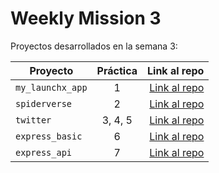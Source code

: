 # Weekly Mission 3

Proyectos desarrollados en la semana 3:

| Proyecto | Práctica | Link al repo |
| ------------- |:-------------:| -----:|
|`my_launchx_app`|1|[Link al repo](https://github.com/MarcosLopezM/BackEnd-Week3/tree/main/Proyectos/my_launchx_app)|
|`spiderverse`|2|[Link al repo](https://github.com/MarcosLopezM/BackEnd-Week3/tree/main/TestDrivenDevelopment/spiderverse)|
|`twitter`|3, 4, 5|[Link al repo](https://github.com/LaunchX-InnovaccionVirtual/MissionNodeJS)|
|`express_basic`|6|[Link al repo](https://github.com/LaunchX-InnovaccionVirtual/MissionNodeJS)|
|`express_api`|7|[Link al repo](https://github.com/LaunchX-InnovaccionVirtual/MissionNodeJS)|
